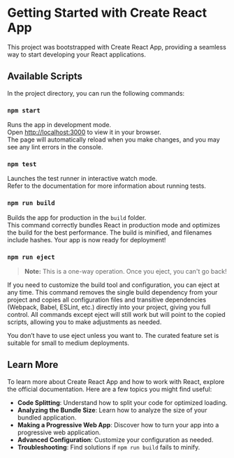 # Getting Started with Create React App

This project was bootstrapped with Create React App, providing a seamless way to start developing your React applications.

## Available Scripts

In the project directory, you can run the following commands:

### `npm start`

Runs the app in development mode.  
Open [http://localhost:3000](http://localhost:3000) to view it in your browser.  
The page will automatically reload when you make changes, and you may see any lint errors in the console.

### `npm test`

Launches the test runner in interactive watch mode.  
Refer to the documentation for more information about running tests.

### `npm run build`

Builds the app for production in the `build` folder.  
This command correctly bundles React in production mode and optimizes the build for the best performance. The build is minified, and filenames include hashes. Your app is now ready for deployment!

### `npm run eject`

> **Note:** This is a one-way operation. Once you eject, you can't go back!

If you need to customize the build tool and configuration, you can eject at any time. This command removes the single build dependency from your project and copies all configuration files and transitive dependencies (Webpack, Babel, ESLint, etc.) directly into your project, giving you full control. All commands except eject will still work but will point to the copied scripts, allowing you to make adjustments as needed.

You don’t have to use eject unless you want to. The curated feature set is suitable for small to medium deployments.

## Learn More

To learn more about Create React App and how to work with React, explore the official documentation. Here are a few topics you might find useful:

- **Code Splitting**: Understand how to split your code for optimized loading.
- **Analyzing the Bundle Size**: Learn how to analyze the size of your bundled application.
- **Making a Progressive Web App**: Discover how to turn your app into a progressive web application.
- **Advanced Configuration**: Customize your configuration as needed.
- **Troubleshooting**: Find solutions if `npm run build` fails to minify.
